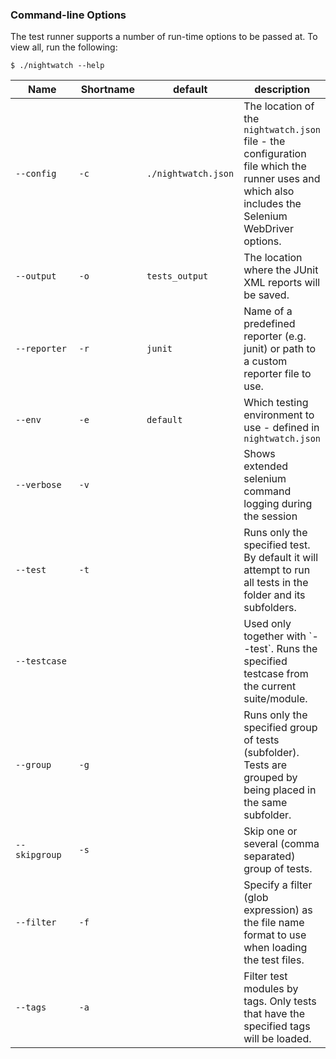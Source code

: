 ### Command-line Options

The test runner supports a number of run-time options to be passed at. To view all, run the following:

<pre><code class="language-bash">$ ./nightwatch --help</code></pre>

<div class="table-responsive">

<div class="table-responsive">
  <table class="table table-bordered table-striped">
    <thead>
     <tr>
       <th style="width: 100px;">Name</th>
       <th style="width: 100px;">Shortname</th>
       <th style="width: 50px;">default</th>
       <th>description</th>
     </tr>
    </thead>
    <tbody>
     <tr>
       <td><code>--config</code></td>
       <td><code>-c</code></td>
       <td><code>./nightwatch.json</code></td>
       <td>The location of the <code>nightwatch.json</code> file - the configuration file which the runner uses and which also includes the Selenium WebDriver options.</td>
     </tr>
     <tr>
       <td><code>--output</code></td>
       <td><code>-o</code></td>
       <td><code>tests_output</code></td>
       <td>The location where the JUnit XML reports will be saved.</td>
     </tr>
     <tr>
        <td><code>--reporter</code></td>
        <td><code>-r</code></td>
        <td><code>junit</code></td>
        <td>Name of a predefined reporter (e.g. junit) or path to a custom reporter file to use.</td>
     </tr>
     <tr>
       <td><code>--env</code></td>
       <td><code>-e</code></td>
       <td><code>default</code></td>
       <td>Which testing environment to use - defined in <code>nightwatch.json</code></td>
     </tr>
     <tr>
       <td><code>--verbose</code></td>
       <td><code>-v</code></td>
       <td></td>
       <td>Shows extended selenium command logging during the session</td>
     </tr>
     <tr>
       <td><code>--test</code></td>
       <td><code>-t</code></td>
       <td></td>
       <td>Runs only the specified test. By default it will attempt to run all tests in the folder and its subfolders.</td>
     </tr>
     <tr>
       <td><code>--testcase</code></td>
       <td></td>
       <td></td>
       <td>Used only together with `--test`. Runs the specified testcase from the current suite/module.</td>
     </tr>
     <tr>
       <td><code>--group</code></td>
       <td><code>-g</code></td>
       <td></td>
       <td>Runs only the specified group of tests (subfolder). Tests are grouped by being placed in the same subfolder.</td>
     </tr>
     <tr>
       <td><code>--skipgroup</code></td>
       <td><code>-s</code></td>
       <td></td>
       <td>Skip one or several (comma separated) group of tests.</td>
     </tr>
     <tr>
       <td><code>--filter</code></td>
       <td><code>-f</code></td>
       <td></td>
       <td>Specify a filter (glob expression) as the file name format to use when loading the test files.</td>
     </tr>
     <tr>
       <td><code>--tags</code></td>
       <td><code>-a</code></td>
       <td></td>
       <td>Filter test modules by tags. Only tests that have the specified tags will be loaded.</td>
     </tr>
    </tbody>
  </table>
</div>